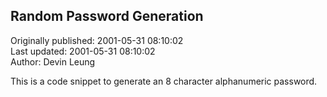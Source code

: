 ## Random Password Generation  
Originally published: 2001-05-31 08:10:02  
Last updated: 2001-05-31 08:10:02  
Author: Devin Leung  
  
This is a code snippet to generate an 8 character alphanumeric password.